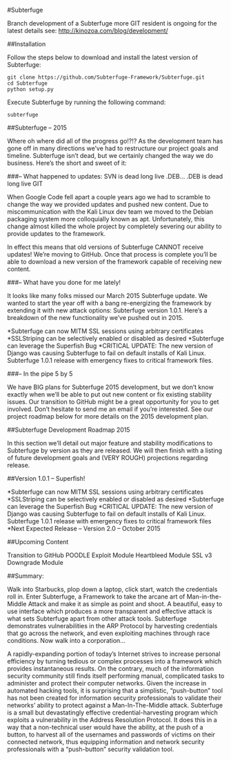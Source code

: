 #Subterfuge

Branch development of a Subterfuge more GIT resident is ongoing for the latest details see: http://kinozoa.com/blog/development/

##Installation

Follow the steps below to download and install the latest version of Subterfuge:
```
git clone https://github.com/Subterfuge-Framework/Subterfuge.git
cd Subterfuge
python setup.py
```

Execute Subterfuge by running the following command:
```
subterfuge
```

##Subterfuge – 2015

Where oh where did all of the progress go!?!? As the development team has gone off in many directions we’ve had to restructure our project goals and timeline. Subterfuge isn’t dead, but we certainly changed the way we do business. Here’s the short and sweet of it:

###– What happened to updates: SVN is dead long live .DEB… .DEB is dead long live GIT

When Google Code fell apart a couple years ago we had to scramble to change the way we provided updates and pushed new content. Due to miscommunication with the Kali Linux dev team we moved to the Debian packaging system more colloquially known as apt. Unfortunately, this change almost killed the whole project by completely severing our ability to provide updates to the framework.

In effect this means that old versions of Subterfuge CANNOT receive updates! We’re moving to GitHub. Once that process is complete you’ll be able to download a new version of the framework capable of receiving new content.

###– What have you done for me lately!

It looks like many folks missed our March 2015 Subterfuge update. We wanted to start the year off with a bang re-energizing the framework by extending it with new attack options: Subterfuge version 1.0.1. Here’s a breakdown of the new functionality we’ve pushed out in 2015.

*Subterfuge can now MITM SSL sessions using arbitrary certificates
*SSLStriping can be selectively enabled or disabled as desired
*Subterfuge can leverage the Superfish Bug
*CRITICAL UPDATE: The new version of Django was causing Subterfuge to fail on default installs of Kali Linux. Subterfuge 1.0.1 release with emergency fixes to critical framework files.

###– In the pipe 5 by 5

We have BIG plans for Subterfuge 2015 development, but we don’t know exactly when we’ll be able to put out new content or fix existing stability issues. Our transition to GitHub might be a great opportunity for you to get involved. Don’t hesitate to send me an email if you’re interested. See our project roadmap below for more details on the 2015 development plan.

##Subterfuge Development Roadmap 2015

In this section we’ll detail out major feature and stability modifications to Subterfuge by version as they are released. We will then finish with a listing of future development goals and (VERY ROUGH) projections regarding release.

##Version 1.0.1 – Superfish!

*Subterfuge can now MITM SSL sessions using arbitrary certificates
*SSLStriping can be selectively enabled or disabled as desired
*Subterfuge can leverage the Superfish Bug
*CRITICAL UPDATE: The new version of Django was causing Subterfuge to fail on default installs of Kali Linux. Subterfuge 1.0.1 release with emergency fixes to critical framework files
*Next Expected Release – Version 2.0 – October 2015

##Upcoming Content

Transition to GitHub
POODLE Exploit Module
Heartbleed Module
SSL v3 Downgrade Module


##Summary:

Walk into Starbucks, plop down a laptop, click start, watch the credentials roll in. Enter Subterfuge, a Framework to take the arcane art of Man-in-the-Middle Attack and make it as simple as point and shoot. A beautiful, easy to use interface which produces a more transparent and effective attack is what sets Subterfuge apart from other attack tools. Subterfuge demonstrates vulnerabilities in the ARP Protocol by harvesting credentials that go across the network, and even exploiting machines through race conditions. Now walk into a corporation…

A rapidly-expanding portion of today’s Internet strives to increase personal efficiency by turning tedious or complex processes into a framework which provides instantaneous results. On the contrary, much of the information security community still finds itself performing manual, complicated tasks to administer and protect their computer networks. Given the increase in automated hacking tools, it is surprising that a simplistic, “push-button” tool has not been created for information security professionals to validate their networks’ ability to protect against a Man-In-The-Middle attack. Subterfuge is a small but devastatingly effective credential-harvesting program which exploits a vulnerability in the Address Resolution Protocol. It does this in a way that a non-technical user would have the ability, at the push of a button, to harvest all of the usernames and passwords of victims on their connected network, thus equipping information and network security professionals with a “push-button” security validation tool.


